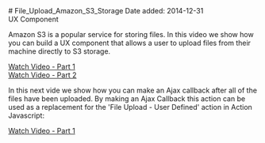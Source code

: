 
<html>
<head>
<meta charset="utf-8">
</head>

<body>
# File_Upload_Amazon_S3_Storage
 Date added: 2014-12-31<br>
 UX Component

 Amazon S3 is a popular service for storing files. In this video we show how you can build a UX component that allows a user to upload files from their machine directly to S3 storage.  

<a href="http://www.ajaxvideotutorials.com/V12Videos/ux_amazon_s3_1.swf">Watch Video - Part 1</a><br>
<a href="http://www.ajaxvideotutorials.com/V12Videos/ux_amazon_s3_2.swf">Watch Video - Part 2</a><br>

 In this next vide we show how you can make an Ajax callback after all of the files have been uploaded. By making an Ajax Callback this action can be used as a replacement for the 'File Upload - User Defined' action in Action Javascript:

<a href="http://www.ajaxvideotutorials.com/V12Videos/ux_upload_s3_ajaxcallback_after_upload.swf">Watch Video - Part 1</a>

</body>
</html>
